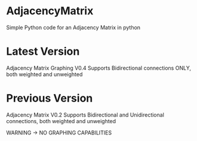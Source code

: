 # AdjacencyMatrix
Simple Python code for an Adjacency Matrix in python

# Latest Version
Adjacency Matrix Graphing V0.4 
Supports Bidirectional connections ONLY, both weighted and unweighted

# Previous Version
Adjacency Matrix V0.2
Supports Bidirectional and Unidirectional connections, both weighted and unweighted

WARNING -> NO GRAPHING CAPABILITIES
